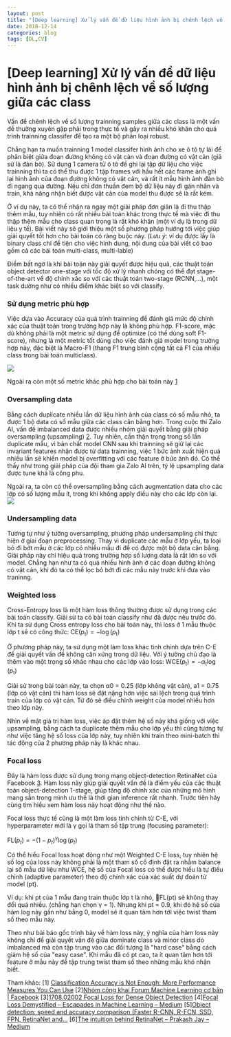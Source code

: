 ```yaml
---
layout: post
title: "[Deep learning] Xử lý vấn đề dữ liệu hình ảnh bị chênh lệch về số lượng giữa các class"
date: 2018-12-14
categories: blog
tags: [DL,CV]
---
```

# [Deep learning] Xử lý vấn đề dữ liệu hình ảnh bị chênh lệch về số lượng giữa các class
Vấn đề chênh lệch về số lượng trainning samples giữa các class là một vấn đề thường xuyên gặp phải trong thực tế và gây ra nhiều khó khăn cho quá trình trainning classifer để tạo ra một bộ phân loại robust. 

Chẳng hạn ta muốn trainning 1 model classifer hình ảnh cho xe ô tô tự lái để phân biệt giữa đoạn đường không có vật cản và đoạn đường có vật cản (giả sử là đàn bò). Sử dụng 1 camera từ ô tô để ghi lại tập dữ liệu cho việc trainning thì ta có thể thu được 1 tập frames với hầu hết các frame ảnh ghi lại hình ảnh của đoạn đường không có vật cản, và rất ít mẫu hình ảnh đàn bò đi ngang qua đường. Nếu chỉ đơn thuần đem bộ dữ liệu này đi gán nhãn và train, khả năng nhận biết được vật cản của model thu được sẽ là rất kém.

Ở ví dụ này, ta có thể nhận ra ngay một giải pháp đơn giản là đi thu thập thêm mẫu, tuy nhiên có rất nhiều bài toán khác trong thực tế mà việc đi thu thập thêm mẫu cho class quan trọng là rất khó khăn (một ví dụ là trong dữ liệu y tế). Bài viết này sẽ giới thiệu một số phương pháp hướng tới việc giúp giải quyết tốt hơn cho bài toán có ràng buộc này. (*Lưu ý*: ví dụ được lấy là binary class chỉ để tiện cho việc hình dung, nội dung của bài viết có bao gồm cả các bài toán multi-class, multi-lable)

Điểm bất ngờ là khi bài toán này giải quyết được hiệu quả, các thuật toán object detector one-stage với tốc độ xử lý nhanh chóng có thể đạt stage-of-the-art về độ chính xác so với các thuật toán two-stage (RCNN,...), một task dường như có nhiều điểm khác biệt so với classify.

### Sử dụng metric phù hợp
Việc dựa vào Accuracy của quá trình trainning để đánh giá mức độ chính xác của thuật toán trong trường hợp này là không phù hợp. F1-score, mặc dù không phải là một metric sử dụng để optimize (có thể dùng soft F1-score), nhưng là một metric tốt dùng cho việc đánh giá model trong trường hợp này, đặc biệt là Macro-F1 (thang F1 trung bình cộng tất cả F1 của nhiều class trong bài toán multiclass). 

![](%5BDeep%20learning%5D%20Xu%CC%9B%CC%89%20ly%CC%81%20va%CC%82%CC%81n%20%C4%91e%CC%82%CC%80%20du%CC%9B%CC%83%20lie%CC%A3%CC%82u%20hi%CC%80nh%20a%CC%89nh%20bi%CC%A3%20che%CC%82nh%20le%CC%A3%CC%82ch%20ve%CC%82%CC%80%20so%CC%82%CC%81%20lu%CC%9Bo%CC%9B%CC%A3ng%20giu%CC%9B%CC%83a%20ca%CC%81c%20class/2E1BA316-969A-4269-B404-CBB7F9D6D6E7.png)

Ngoài ra còn một số metric khác phù hợp cho bài toán này [1](https://machinelearningmastery.com/classification-accuracy-is-not-enough-more-performance-measures-you-can-use/)

### Oversampling data
Bằng cách duplicate nhiều lần dữ liệu hình ảnh của class có số mẫu nhỏ, ta được 1 bộ data có số mẫu giữa các class cân bằng hơn. Trong cuộc thi Zalo AI, vấn đề imbalanced data được nhiều nhóm giải quyết bằng giải pháp oversampling (upsampling) [2](https://www.facebook.com/groups/machinelearningcoban/permalink/551444705312941/).
Tuy nhiên, cần thận trọng trong số lần duplicate mẫu, vì bản chất model CNN sau khi trainning sẽ giữ lại các invariant features nhận được từ data trainning, việc 1 bức ảnh xuất hiện quá nhiều lần sẽ khiến model bị overfitting với các feature ở bức ảnh đó. Có thể thấy như trong giải pháp của đội tham gia Zalo AI trên, tỷ lệ upsampling data được tune khá là công phu. 

Ngoài ra, ta còn có thể oversampling bằng cách augmentation data cho các lớp có số lượng mẫu ít, trong khi không apply điều này cho các lớp còn lại.
![](%5BDeep%20learning%5D%20Xu%CC%9B%CC%89%20ly%CC%81%20va%CC%82%CC%81n%20%C4%91e%CC%82%CC%80%20du%CC%9B%CC%83%20lie%CC%A3%CC%82u%20hi%CC%80nh%20a%CC%89nh%20bi%CC%A3%20che%CC%82nh%20le%CC%A3%CC%82ch%20ve%CC%82%CC%80%20so%CC%82%CC%81%20lu%CC%9Bo%CC%9B%CC%A3ng%20giu%CC%9B%CC%83a%20ca%CC%81c%20class/C798A399-92BE-4582-98CD-82B99AA8559B.png)

### Undersampling data
Tương tự như ý tưởng oversampling, phương pháp undersampling chỉ thực hiện ở giai đoạn preprocessing. Thay vì duplicate các mẫu ở lớp yếu, ta loại bỏ đi bớt mẫu ở các lớp có nhiều mẫu đi để có được một bộ data cân bằng.
Giải pháp này chỉ hiệu quả trong trường hợp số lượng data là rất lớn so với model. Chẳng hạn như ta có quá nhiều hình ảnh ở các đoạn đường không có vật cản, khi đó ta có thể lọc bỏ bớt đi các mẫu này trước khi đưa vào traninng.

### Weighted loss
Cross-Entropy loss là một hàm loss thông thường được sử dụng trong các bài toán classify. Giải sử ta có bài toán classify như đã được nêu trước đó. Khi ta sử dụng Cross entropy loss cho bài toán này, thì loss ở 1 mẫu thuộc lớp t sẽ có công thức: 
$\mathrm { CE } \left( p _ { \mathrm { t } } \right) = - \log \left( p _ { \mathrm { t } } \right)$

Ở phương pháp này, ta sử dụng một làm loss khác tinh chỉnh dựa trên C-E để giải quyết vấn đề không cân xứng trong dữ liệu. Với ý tưởng chủ đạo là thêm vào một trọng số khác nhau cho các lớp vào loss:
$\mathrm { WCE } \left( p _ { \mathrm { t } } \right) = - \alpha _ { \mathrm { t } } \log \left( p _ { \mathrm { t } } \right)$

Giải sử trong bài toán này, ta chọn α0 = 0.25 (lớp không vật cản),  a1 = 0.75 (lớp có vật cản) thì hàm loss sẽ đặt nặng hơn việc sai lệch trong quá trình train của lớp có vật cản. Từ đó sẽ điều chỉnh weight của model nhiều hơn theo lớp này.

Nhìn về mặt giá trị hàm loss, việc áp đặt thêm hệ số này khá giống với việc upsampling, bằng cách ta duplicate thêm mẫu cho lớp yếu thì cũng tương tự như việc tăng hệ số loss của lớp này, tuy nhiên khi train theo mini-batch thì tác động của 2 phương pháp này là khác nhau.

### Focal loss
Đây là hàm loss được sử dụng trong mạng object-detection RetinaNet của Facebook [3](https://arxiv.org/abs/1708.02002). Hàm loss này giúp giải quyết vấn đề là điểm yếu của các thuật toán object-detection 1-stage, giúp tăng độ chính xác của những mô hình mang sẵn trong mình ưu thế là thời gian inference rất nhanh. Trước tiên hãy cùng tìm hiểu xem hàm loss này hoạt động như thế nào.

Focal loss thực tế cũng là một làm loss tinh chỉnh từ C-E, với hyperparameter mới là γ gọi là tham số tập trung (focusing parameter):

$\mathrm { FL } \left( p _ { t } \right) = - \left( 1 - p _ { t } \right) ^ { \gamma } \log \left( p _ { t } \right)$

Có thể hiểu Focal loss hoạt động như một Weighted C-E loss, tuy nhiên hệ số log của loss này không phải là một tham số cố định đặt ra nhằm balance lại số mẫu dữ liệu như WCE, hệ số của Focal loss có thể được hiểu là tự điều chỉnh (adaptive parameter) theo độ chính xác của xác suất dự đoán từ model (pt).

Ví dụ: khi pt của 1 mẫu đang train thuộc lớp t là nhỏ, FL(pt) sẽ không thay đổi quá nhiều. (chẳng hạn chọn γ = 1). Nhưng khi pt = 0.9, khi đó hệ số của hàm log này gần như bằng 0, model sẽ ít quan tâm hơn tới việc twist tham số theo mẫu này.

Theo như bài báo gốc trình bày về hàm loss này, ý nghĩa của hàm loss này không chỉ để giải quyết vấn đề giữa dominate class và minor class do imbalanced mà còn tập trung vào các đối tượng là "hard case" bằng cách giảm hệ số của "easy case". Khi mẫu đã có pt cao, ta ít quan tâm hơn tới feature ở mẫu này để tập trung twist tham số theo những mẫu khó nhận biết.

Tham khảo: 
[1] [Classification Accuracy is Not Enough: More Performance Measures You Can Use](https://machinelearningmastery.com/classification-accuracy-is-not-enough-more-performance-measures-you-can-use/)
[2][Nhóm công khai Forum Machine Learning cơ bản | Facebook](https://www.facebook.com/groups/machinelearningcoban/permalink/551444705312941/)
[3][1708.02002 Focal Loss for Dense Object Detection](https://arxiv.org/abs/1708.02002)
[4][Focal Loss Demystified – Escapades in Machine Learning – Medium](https://medium.com/adventures-with-deep-learning/focal-loss-demystified-c529277052de)
[5][Object detection: speed and accuracy comparison (Faster R-CNN, R-FCN, SSD, FPN, RetinaNet and…](https://medium.com/@jonathan_hui/object-detection-speed-and-accuracy-comparison-faster-r-cnn-r-fcn-ssd-and-yolo-5425656ae359)
[6][The intuition behind RetinaNet – Prakash Jay – Medium](https://medium.com/@14prakash/the-intuition-behind-retinanet-eb636755607d)

